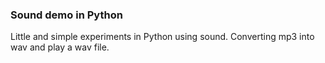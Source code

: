 ### Sound demo in Python
Little and simple experiments in Python using sound.
Converting mp3 into wav and play a wav file.